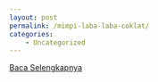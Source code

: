 ```yaml
---
layout: post
permalink: /mimpi-laba-laba-coklat/
categories:
    - Uncategorized
---
```


[Baca Selengkapnya](/07)